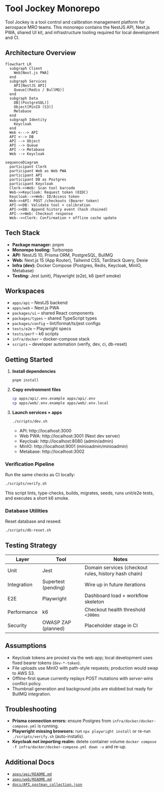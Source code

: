 # Tool Jockey Monorepo

Tool Jockey is a tool control and calibration management platform for aerospace MRO teams. This monorepo contains the NestJS API, Next.js PWA, shared UI kit, and infrastructure tooling required for local development and CI.

## Architecture Overview
```mermaid
flowchart LR
  subgraph Client
    Web[Next.js PWA]
  end
  subgraph Services
    API[NestJS API]
    Queue[(Redis / BullMQ)]
  end
  subgraph Data
    DB[(PostgreSQL)]
    Object[MinIO (S3)]
    Metabase
  end
  subgraph Identity
    Keycloak
  end
  Web <---> API
  API <--> DB
  API --> Object
  API --> Queue
  API --> Metabase
  Web --> Keycloak
```

```mermaid
sequenceDiagram
  participant Clerk
  participant Web as Web PWA
  participant API
  participant DB as Postgres
  participant Keycloak
  Clerk->>Web: Scan tool barcode
  Web->>Keycloak: Request token (OIDC)
  Keycloak-->>Web: ID/Access token
  Web->>API: POST /checkouts (Bearer token)
  API->>DB: Validate tool + calibration
  API->>DB: Append history event (hash chained)
  API-->>Web: Checkout response
  Web-->>Clerk: Confirmation + offline cache update
```

## Tech Stack
- **Package manager:** pnpm
- **Monorepo tooling:** Turborepo
- **API:** NestJS 10, Prisma ORM, PostgreSQL, BullMQ
- **Web:** Next.js 15 (App Router), Tailwind CSS, TanStack Query, Dexie
- **Infra (dev):** Docker Compose (Postgres, Redis, Keycloak, MinIO, Metabase)
- **Testing:** Jest (unit), Playwright (e2e), k6 (perf smoke)

## Workspaces
- `apps/api` – NestJS backend
- `apps/web` – Next.js PWA
- `packages/ui` – shared React components
- `packages/types` – shared TypeScript types
- `packages/config` – lint/format/ts/jest configs
- `tests/e2e` – Playwright specs
- `tests/perf` – k6 scripts
- `infra/docker` – docker-compose stack
- `scripts` – developer automation (verify, dev, ci, db-reset)

## Getting Started
1. **Install dependencies**
   ```bash
   pnpm install
   ```
2. **Copy environment files**
   ```bash
   cp apps/api/.env.example apps/api/.env
   cp apps/web/.env.example apps/web/.env.local
   ```
3. **Launch services + apps**
   ```bash
   ./scripts/dev.sh
   ```
   - API: http://localhost:3000
   - Web PWA: http://localhost:3001 (Next dev server)
   - Keycloak: http://localhost:8080 (admin/admin)
   - MinIO: http://localhost:9001 (minioadmin/minioadmin)
   - Metabase: http://localhost:3002

### Verification Pipeline
Run the same checks as CI locally:
```bash
./scripts/verify.sh
```
This script lints, type-checks, builds, migrates, seeds, runs unit/e2e tests, and executes a short k6 smoke.

### Database Utilities
Reset database and reseed:
```bash
./scripts/db-reset.sh
```

## Testing Strategy
| Layer | Tool | Notes |
| --- | --- | --- |
| Unit | Jest | Domain services (checkout rules, history hash chain) |
| Integration | Supertest (pending) | Wire up in future iterations |
| E2E | Playwright | Dashboard load + workflow skeleton |
| Performance | k6 | Checkout health threshold `<300ms` |
| Security | OWASP ZAP (planned) | Placeholder stage in CI |

## Assumptions
- Keycloak tokens are proxied via the web app; local development uses fixed bearer tokens (`dev-*-token`).
- File uploads use MinIO with path-style requests; production would swap to AWS S3.
- Offline-first queue currently replays POST mutations with *server-wins* conflict policy.
- Thumbnail generation and background jobs are stubbed but ready for BullMQ integration.

## Troubleshooting
- **Prisma connection errors:** ensure Postgres from `infra/docker/docker-compose.yml` is running.
- **Playwright missing browsers:** run `npx playwright install` or re-run `./scripts/verify.sh` (auto-installs).
- **Keycloak not importing realm:** delete container volume `docker compose -f infra/docker/docker-compose.yml down -v` and re-up.

## Additional Docs
- [`apps/api/README.md`](apps/api/README.md)
- [`apps/web/README.md`](apps/web/README.md)
- [`docs/API.postman_collection.json`](docs/API.postman_collection.json)

